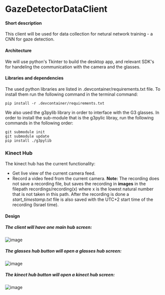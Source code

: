 # GazeDetectorDataClient
#### Short description
This client will be used for data collection for netural network training - a CNN for gaze detection.

#### Architecture
We will use python's Tkinter to build the desktop app, and relevant SDK's for handeling the communication with the camera and the glasses.

#### Libraries and dependencies
The used python libraries are listed in .devcontainer/requirements.txt file. To install them run the following command in the terminal command:
```
pip install -r .devcontainer/requirements.txt
```
We also used the g3pylib library in order to interface with the G3 glasses. In order to install the sub-module that is the g3pylic libray, run the following commands in the following order:
```
git submodule init
git submodule update
pip install ./g3pylib
```

### Kinect Hub
The kinect hub has the current functionality:
- Get live view of the current camera feed.
- Record a video feed from the current camera.
  **Note:** The recording does not save a recording file, but saves the recording in **images** in the filepath recordings/recording(x) where x is the lowest natural number that is not taken in this path. After the recording is done a *start_timestamp.txt* file is also saved with the UTC+2 start time of the recording (Israel time).

#### Design
##### The client will have one main hub screen:
![image](https://github.com/DanielB159/GazeDetectorDataClient/assets/107650756/aa32c0b8-49d1-409b-8fc3-bce0a77a90a4)

##### The glasses hub button will open a glasses hub screen:
![image](https://github.com/DanielB159/GazeDetectorDataClient/assets/107650756/fabc0a0e-e7f6-46cc-bb1f-4b217e4982e0)

##### The kinect hub button will open a kinect hub screen:
![image](https://github.com/DanielB159/GazeDetectorDataClient/assets/107650756/7a01b8c2-cb95-49e6-aefd-4e608a25fdba)
